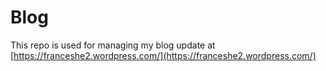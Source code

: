 # Blog
This repo is used for managing my blog update at
[https://franceshe2.wordpress.com/](https://franceshe2.wordpress.com/)

